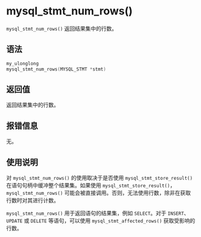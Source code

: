 mysql_stmt_num_rows() 
==========================================

`mysql_stmt_num_rows()` 返回结果集中的行数。

语法 
-----------------------

```c
my_ulonglong
mysql_stmt_num_rows(MYSQL_STMT *stmt)
```



返回值 
------------------------

返回结果集中的行数。

报错信息 
-------------------------

无。

使用说明 
-------------------------

对 `mysql_stmt_num_rows()` 的使用取决于是否使用 `mysql_stmt_store_result()` 在语句句柄中缓冲整个结果集。如果使用 `mysql_stmt_store_result()`，`mysql_stmt_num_rows()` 可能会被直接调用。否则，无法使用行数，除非在获取行数时对其进行计数。

`mysql_stmt_num_rows()` 用于返回语句的结果集，例如 `SELECT`。对于 `INSERT`、`UPDATE` 或 `DELETE` 等语句，可以使用 `mysql_stmt_affected_rows()` 获取受影响的行数。
